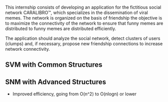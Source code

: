 This internship consists of developing an application for the fictitious social network CARALIBRO™, which specializes in the dissemination of viral memes. The network is organized on the basis of friendship the objective is to maximize the connectivity of the network to ensure that funny memes are distributed to
funny memes are distributed efficiently.

The application should analyze the social network, detect clusters of users (clumps) and, if necessary, propose new friendship connections to increase network connectivity.

## SVM with Common Structures

## SNM with Advanced Structures
- Improved efficiency, going from O(n^2) to O(nlogn) or lower

